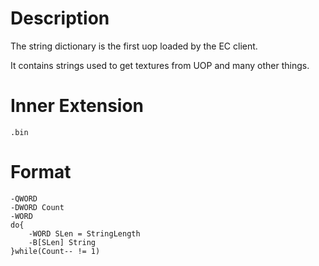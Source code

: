 # Description #

The string dictionary is the first uop loaded by the EC client.

It contains strings used to get textures from UOP and many other things.

# Inner Extension #

```
.bin
```

# Format #

```
-QWORD
-DWORD Count
-WORD
do{
	-WORD SLen = StringLength
	-B[SLen] String
}while(Count-- != 1)
```